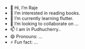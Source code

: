 - 👋 Hi, I’m Raje
- 👀 I’m interested in reading books.
- 🌱 I’m currently learning flutter.
- 💞️ I’m looking to collaborate on ...
- 📫 I am in Pudhucherry..
- 😄 Pronouns: ...
- ⚡ Fun fact: ...

<!---
rajeammu/rajeammu is a ✨ special ✨ repository because its `README.md` (this file) appears on your GitHub profile.
You can click the Preview link to take a look at your changes.
--->
